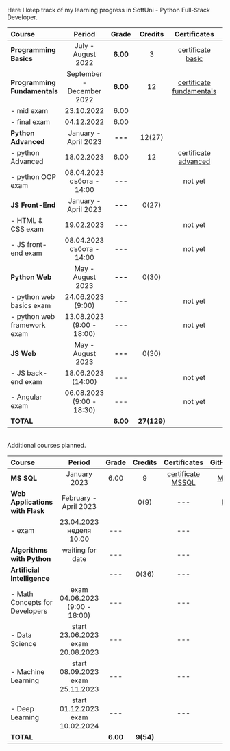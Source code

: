 
Here I keep track of my learning progress in SoftUni - Python Full-Stack Developer.

| Course                       |             Period              |  Grade   |   Credits   |        Certificates        |   GitHubRepo   |
|:-----------------------------|:-------------------------------:|:--------:|:-----------:|:--------------------------:|:--------------:|
| **Programming Basics**       |       July - August 2022        | **6.00** |      3      |    [certificate basic]     |    [basic]     |
| **Programming Fundamentals** |    September - December 2022    | **6.00** |     12      | [certificate fundamentals] | [fundamentals] |
| - mid exam                   |           23.10.2022            |   6.00   |             |                            |                |
| - final exam                 |           04.12.2022            |   6.00   |             |                            |                |
| **Python Advanced**          |      January - April 2023       | **---**  |   12(27)    |                            |                |
| - python Advanced            |           18.02.2023            |   6.00   |     12      |   [certificate advanced]   |   [advanced]   |
| - python OOP exam            | 08.04.2023 <br/> събота - 14:00 |   ---    |             |          not yet           |     [OOP]      |
| **JS Front-End**             |      January - April 2023       | **---**  |    0(27)    |                            |                |
| - HTML & CSS exam            |           19.02.2023            |   ---    |             |          not yet           |  [HTML & CSS]  |
| - JS front-end exam          | 08.04.2023 <br/> събота - 14:00 |   ---    |             |          not yet           | [JS Font-End]  |
| **Python Web**               |        May - August 2023        | **---**  |    0(30)    |                            |                |
| - python web basics exam     |        24.06.2023 (9:00)        |   ---    |             |          not yet           |  [web basic]   |
| - python web framework exam  |    13.08.2023 (9:00 - 18:00)    |   ---    |             |          not yet           |                |
| **JS Web**                   |        May - August 2023        | **---**  |    0(30)    |                            |                |
| - JS back-end exam           |       18.06.2023 (14:00)        |   ---    |             |          not yet           |                |
| - Angular exam               |    06.08.2023 (9:00 - 18:30)    |   ---    |             |          not yet           |                |
| **TOTAL**                    |                                 | **6.00** | **27(129)** |                            |                |

[basic]:https://github.com/VelinIliev/python-basic-softuni 
[fundamentals]: https://github.com/VelinIliev/python-fundamentals-softuni
[advanced]: https://github.com/VelinIliev/python-advanced-softuni
[OOP]: https://github.com/VelinIliev/python_oop_softuni
[HTML & CSS]:https://github.com/VelinIliev/html-and-css-softuni
[web basic]: https://github.com/VelinIliev/python_web_basics
[JS Font-End]: https://github.com/VelinIliev/js-front-end-softuni

[certificate basic]:https://softuni.bg/certificates/details/140540/cdc98c99
[certificate fundamentals]: https://softuni.bg/certificates/details/148794/32086962
[certificate advanced]: https://softuni.bg/certificates/details/159314/afb9a3d3

<br>
Additional courses planned.

| Course                                |                 Period                 |  Grade   |  Credits  |    Certificates     | GitHubRepo |
|:--------------------------------------|:--------------------------------------:|:--------:|:---------:|:-------------------:|:----------:|
| **MS SQL**                            |              January 2023              |   6.00   |     9     | [certificate MSSQL] |  [MS SQL]  |
| **Web Applications <br/> with Flask** |         February - April 2023          |          |   0(9)    |         ---         |  [Flask]   |
| - exam                                |      23.04.2023<br/>неделя 10:00       |   ---    |           |         ---         |            |
| **Algorithms <br/> with Python**      |            waiting for date            |   ---    |           |         ---         |            |
| **Artificial Intelligence**           |                                        |   ---    |   0(36)   |         ---         |    ---     |
| - Math Concepts for <br/> Developers  |     exam 04.06.2023 (9:00 - 18:00)     |   ---    |           |         ---         |    ---     |
| - Data Science                        | start 23.06.2023 <br/> exam 20.08.2023 |   ---    |           |         ---         |    ---     |
| - Machine Learning                    | start 08.09.2023<br/> exam 25.11.2023  |   ---    |           |         ---         |    ---     |
| - Deep Learning                       | start 01.12.2023 <br/> exam 10.02.2024 |   ---    |           |         ---         |    ---     |
| **TOTAL**                             |                                        | **6.00** | **9(54)** |                     |            |

[MS SQL]: https://github.com/VelinIliev/mssql-softuni
[Flask]: https://github.com/VelinIliev/Web-Applications-with-Flask---SoftUni
[certificate MSSQL]: https://softuni.bg/certificates/details/157955/30bb58a2


